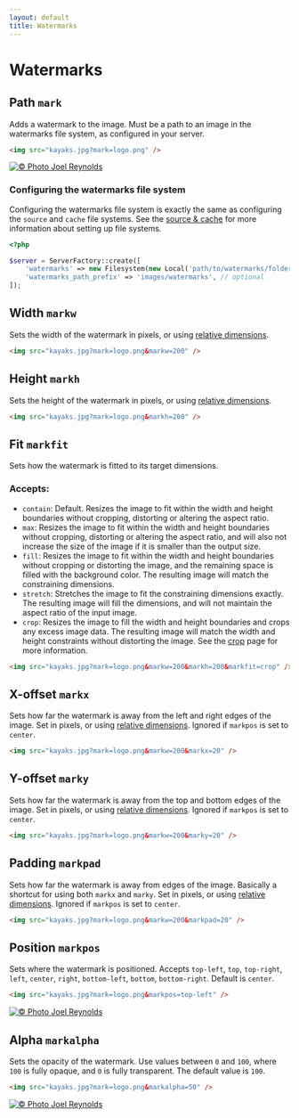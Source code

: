 ```yaml
---
layout: default
title: Watermarks
---
```


# Watermarks

## Path `mark`

Adds a watermark to the image. Must be a path to an image in the watermarks file system, as configured in your server.

```html
<img src="kayaks.jpg?mark=logo.png" />
```

[![© Photo Joel Reynolds](https://glide.herokuapp.com/2.0/kayaks.jpg?w=500&mark=billabong.png&markw=30w&markpad=3w&markpos=top-right)](https://glide.herokuapp.com/2.0/kayaks.jpg?w=500&mark=billabong.png&markw=30w&markpad=3w&markpos=top-right)

### Configuring the watermarks file system

Configuring the watermarks file system is exactly the same as configuring the `source` and `cache` file systems. See the [source & cache](config/source-and-cache/) for more information about setting up file systems.

```php
<?php

$server = ServerFactory::create([
    'watermarks' => new Filesystem(new Local('path/to/watermarks/folder')),
    'watermarks_path_prefix' => 'images/watermarks', // optional
]);
```

## Width `markw`

Sets the width of the watermark in pixels, or using [relative dimensions](api/relative-dimensions/).

```html
<img src="kayaks.jpg?mark=logo.png&markw=200" />
```

## Height `markh`

Sets the height of the watermark in pixels, or using [relative dimensions](api/relative-dimensions/).

```html
<img src="kayaks.jpg?mark=logo.png&markh=200" />
```

## Fit `markfit`

Sets how the watermark is fitted to its target dimensions.

### Accepts:

- `contain`: Default. Resizes the image to fit within the width and height boundaries without cropping, distorting or altering the aspect ratio.
- `max`: Resizes the image to fit within the width and height boundaries without cropping, distorting or altering the aspect ratio, and will also not increase the size of the image if it is smaller than the output size.
- `fill`: Resizes the image to fit within the width and height boundaries without cropping or distorting the image, and the remaining space is filled with the background color. The resulting image will match the constraining dimensions.
- `stretch`: Stretches the image to fit the constraining dimensions exactly. The resulting image will fill the dimensions, and will not maintain the aspect ratio of the input image.
- `crop`: Resizes the image to fill the width and height boundaries and crops any excess image data. The resulting image will match the width and height constraints without distorting the image. See the [crop](api/crop/) page for more information.

```html
<img src="kayaks.jpg?mark=logo.png&markw=200&markh=200&markfit=crop" />
```

## X-offset `markx`

Sets how far the watermark is away from the left and right edges of the image. Set in pixels, or using [relative dimensions](api/relative-dimensions/). Ignored if `markpos` is set to `center`.

```html
<img src="kayaks.jpg?mark=logo.png&markw=200&markx=20" />
```

## Y-offset `marky`

Sets how far the watermark is away from the top and bottom edges of the image. Set in pixels, or using [relative dimensions](api/relative-dimensions/). Ignored if `markpos` is set to `center`.

```html
<img src="kayaks.jpg?mark=logo.png&markw=200&marky=20" />
```

## Padding `markpad`

Sets how far the watermark is away from edges of the image. Basically a shortcut for using both `markx` and `marky`. Set in pixels, or using [relative dimensions](api/relative-dimensions/). Ignored if `markpos` is set to `center`.

```html
<img src="kayaks.jpg?mark=logo.png&markw=200&markpad=20" />
```

## Position `markpos`

Sets where the watermark is positioned. Accepts `top-left`, `top`, `top-right`, `left`, `center`, `right`, `bottom-left`, `bottom`, `bottom-right`. Default is `center`.

```html
<img src="kayaks.jpg?mark=logo.png&markpos=top-left" />
```

[![© Photo Joel Reynolds](https://glide.herokuapp.com/2.0/kayaks.jpg?w=500&mark=billabong.png&markw=30w&markpad=3w&markpos=top-left)](https://glide.herokuapp.com/2.0/kayaks.jpg?w=500&mark=billabong.png&markw=30w&markpad=3w&markpos=top-left)

## Alpha `markalpha`

Sets the opacity of the watermark. Use values between `0` and `100`, where `100` is fully opaque, and `0` is fully transparent. The default value is `100`.

```html
<img src="kayaks.jpg?mark=logo.png&markalpha=50" />
```

[![© Photo Joel Reynolds](https://glide.herokuapp.com/2.0/kayaks.jpg?w=500&mark=billabong.png&markw=94w&markpad=3w&markpos=top-right&markalpha=50)](https://glide.herokuapp.com/2.0/kayaks.jpg?w=500&mark=billabong.png&markw=94w&markpad=3w&markpos=top-right&markalpha=50)
